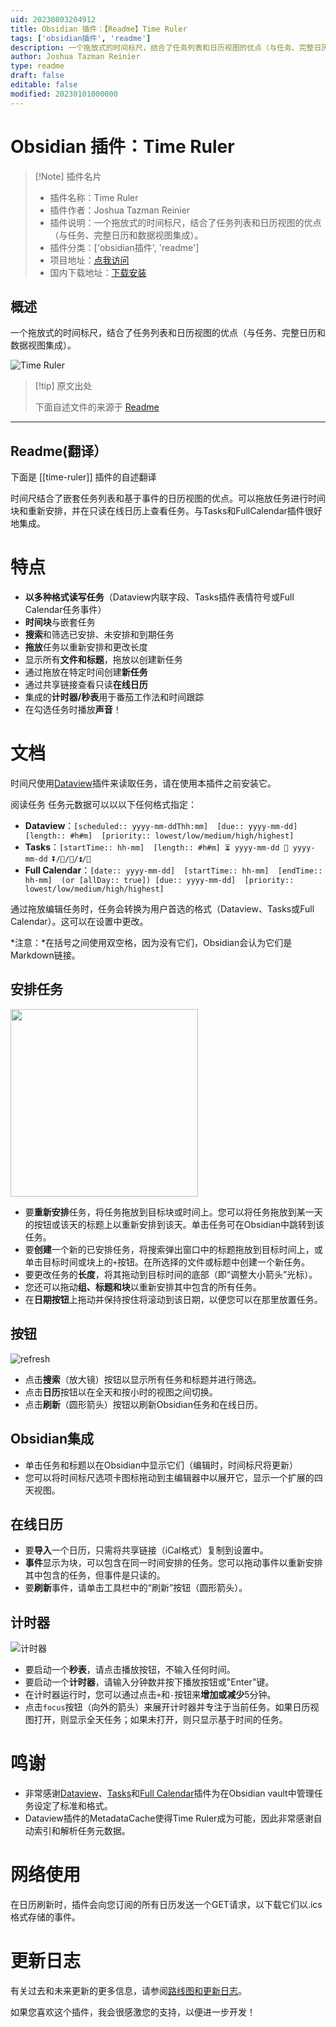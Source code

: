 ```yaml
---
uid: 20230803204912
title: Obsidian 插件：【Readme】Time Ruler
tags: ['obsidian插件', 'readme']
description: 一个拖放式的时间标尺，结合了任务列表和日历视图的优点（与任务、完整日历和数据视图集成）。
author: Joshua Tazman Reinier
type: readme
draft: false
editable: false
modified: 20230101000000
---
```


# Obsidian 插件：Time Ruler

> [!Note] 插件名片
> - 插件名称：Time Ruler
> - 插件作者：Joshua Tazman Reinier
> - 插件说明：一个拖放式的时间标尺，结合了任务列表和日历视图的优点（与任务、完整日历和数据视图集成）。
> - 插件分类：['obsidian插件', 'readme']
> - 项目地址：[点我访问](https://github.com/joshuatazrein/obsidian-time-ruler)
> - 国内下载地址：[下载安装](https://pkmer.cn/products/plugin/pluginMarket/?time-ruler)

## 概述

一个拖放式的时间标尺，结合了任务列表和日历视图的优点（与任务、完整日历和数据视图集成）。

![Time Ruler](https://cdn.pkmer.cn/covers/time-ruler.png!pkmer)

> [!tip] 原文出处
> 
>下面自述文件的来源于 [Readme](https://ghproxy.net/https://raw.githubusercontent.com/joshuatazrein/obsidian-time-ruler/master/README.md)
> 

---

## Readme(翻译）

下面是 [[time-ruler]] 插件的自述翻译


时间尺结合了嵌套任务列表和基于事件的日历视图的优点。可以拖放任务进行时间块和重新安排，并在只读在线日历上查看任务。与Tasks和FullCalendar插件很好地集成。
# 特点
- **以多种格式读写任务**（Dataview内联字段、Tasks插件表情符号或Full Calendar任务事件）
- **时间块**与嵌套任务
- **搜索**和筛选已安排、未安排和到期任务
- **拖放**任务以重新安排和更改长度
- 显示所有**文件和标题**，拖放以创建新任务
- 通过拖放在特定时间创建**新任务**
- 通过共享链接查看只读**在线日历**
- 集成的**计时器/秒表**用于番茄工作法和时间跟踪
- 在勾选任务时播放**声音**！

# 文档
时间尺使用[Dataview](obsidian://show-plugin?id=dataview)插件来读取任务，请在使用本插件之前安装它。

阅读任务
任务元数据可以以以下任何格式指定：
- **Dataview**：`[scheduled:: yyyy-mm-ddThh:mm]  [due:: yyyy-mm-dd]  [length:: #h#m]  [priority:: lowest/low/medium/high/highest]`
- **Tasks**：`[startTime:: hh-mm]  [length:: #h#m] ⏳ yyyy-mm-dd 📅 yyyy-mm-dd ⏬/🔽/🔼/⏫/🔺`
- **Full Calendar**：`[date:: yyyy-mm-dd]  [startTime:: hh-mm]  [endTime:: hh-mm]  (or [allDay:: true]) [due:: yyyy-mm-dd]  [priority:: lowest/low/medium/high/highest]`

通过拖放编辑任务时，任务会转换为用户首选的格式（Dataview、Tasks或Full Calendar）。这可以在设置中更改。

*注意：*在括号之间使用双空格，因为没有它们，Obsidian会认为它们是Markdown链接。

## 安排任务

<img src="assets/dragging-example.gif" width="300" />

- 要**重新安排**任务，将任务拖放到目标块或时间上。您可以将任务拖放到某一天的按钮或该天的标题上以重新安排到该天。单击任务可在Obsidian中跳转到该任务。
- 要**创建**一个新的已安排任务，将搜索弹出窗口中的标题拖放到目标时间上，或单击目标时间或块上的`+`按钮。在所选择的文件或标题中创建一个新任务。
- 要更改任务的**长度**，将其拖动到目标时间的底部（即“调整大小箭头”光标）。
- 您还可以拖动**组、标题和块**以重新安排其中包含的所有任务。
- 在**日期按钮**上拖动并保持按住将滚动到该日期，以便您可以在那里放置任务。

## 按钮

![refresh](assets/buttons.png)

- 点击**搜索**（放大镜）按钮以显示所有任务和标题并进行筛选。
- 点击**日历**按钮以在全天和按小时的视图之间切换。
- 点击**刷新**（圆形箭头）按钮以刷新Obsidian任务和在线日历。

## Obsidian集成
- 单击任务和标题以在Obsidian中显示它们（编辑时，时间标尺将更新）
- 您可以将时间标尺选项卡图标拖动到主编辑器中以展开它，显示一个扩展的四天视图。

## 在线日历
- 要**导入**一个日历，只需将共享链接（iCal格式）复制到设置中。
- **事件**显示为块，可以包含在同一时间安排的任务。您可以拖动事件以重新安排其中包含的任务，但事件是只读的。
- 要**刷新**事件，请单击工具栏中的“刷新”按钮（圆形箭头）。

## 计时器

![计时器](assets/timer.png)

- 要启动一个**秒表**，请点击播放按钮，不输入任何时间。
- 要启动一个**计时器**，请输入分钟数并按下播放按钮或"Enter"键。
- 在计时器运行时，您可以通过点击`+`和`-`按钮来**增加或减少**5分钟。
- 点击`focus`按钮（向外的箭头）来展开计时器并专注于当前任务。如果日历视图打开，则显示全天任务；如果未打开，则只显示基于时间的任务。

# 鸣谢
- 非常感谢[Dataview](obsidian://show-plugin?id=dataview)、[Tasks](obsidian://show-plugin?id=obsidian-tasks-plugin)和[Full Calendar](obsidian://show-plugin?id=obsidian-full-calendar)插件为在Obsidian vault中管理任务设定了标准和格式。
- Dataview插件的MetadataCache使得Time Ruler成为可能，因此非常感谢自动索引和解析任务元数据。

# 网络使用
在日历刷新时，插件会向您订阅的所有日历发送一个GET请求，以下载它们以.ics格式存储的事件。

# 更新日志
有关过去和未来更新的更多信息，请参阅[路线图和更新日志](https://github.com/joshuatazrein/obsidian-time-ruler/blob/master/CHANGELOG.md)。

如果您喜欢这个插件，我会很感激您的支持，以便进一步开发！





